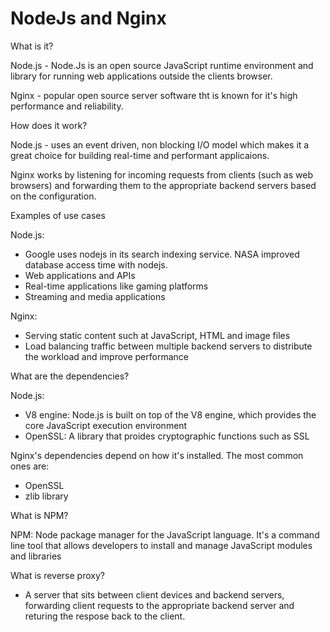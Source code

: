 # NodeJs and Nginx

What is it?

Node.js - Node.Js is an open source JavaScript runtime environment and library for running web applications outside the clients browser.

Nginx - popular open source server software tht is known for it's high performance and reliability.

How does it work?

Node.js - uses an event driven, non blocking I/O model which makes it a great choice for building real-time and performant applicaions.

Nginx works by listening for incoming requests from clients (such as web browsers) and forwarding them to the appropriate backend servers based on the configuration.

Examples of use cases

Node.js:
- Google uses nodejs in its search indexing service. NASA improved database access time with nodejs. 
- Web applications and APIs
- Real-time applications like gaming platforms
- Streaming and media applications

Nginx:
- Serving static content such at JavaScript, HTML and image files
- Load balancing traffic between multiple backend servers to distribute the workload and improve performance

What are the dependencies?

Node.js:
- V8 engine: Node.js is built  on top of the V8 engine, which provides the core JavaScript execution environment
- OpenSSL: A library that proides cryptographic functions such as SSL 

Nginx's dependencies depend on how it's installed. The most common ones are:
- OpenSSL
- zlib library

What is NPM?

NPM: Node package manager for the JavaScript language. It's a command line tool that allows developers to install and manage JavaScript modules and libraries

What is reverse proxy?
- A server that sits between client devices and backend servers, forwarding client requests to the appropriate backend server and returing the respose back to the client.
